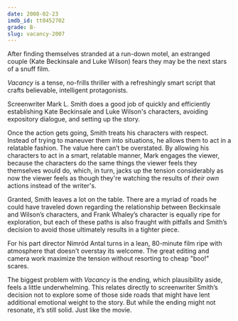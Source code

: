 ```yaml
---
date: 2008-02-23
imdb_id: tt0452702
grade: B-
slug: vacancy-2007
---
```


After finding themselves stranded at a run-down motel, an estranged couple (Kate Beckinsale and Luke Wilson) fears they may be the next stars of a snuff film.

_Vacancy_ is a tense, no-frills thriller with a refreshingly smart script that crafts believable, intelligent protagonists.

Screenwriter Mark L. Smith does a good job of quickly and efficiently establishing Kate Beckinsale and Luke Wilson's characters, avoiding expository dialogue, and setting up the story.

Once the action gets going, Smith treats his characters with respect. Instead of trying to maneuver them into situations, he allows them to act in a relatable fashion. The value here can’t be overstated. By allowing his characters to act in a smart, relatable manner, Mark engages the viewer, because the characters do the same things the viewer feels they themselves would do, which, in turn, jacks up the tension considerably as now the viewer feels as though they're watching the results of _their own_ actions instead of the writer's.

Granted, Smith leaves a lot on the table. There are a myriad of roads he could have traveled down regarding the relationship between Beckinsale and Wilson’s characters, and Frank Whaley’s character is equally ripe for exploration, but each of these paths is also fraught with pitfalls and Smith’s decision to avoid those ultimately results in a tighter piece.

For his part director Nimród Antal turns in a lean, 80-minute film ripe with atmosphere that doesn't overstay its welcome. The great editing and camera work maximize the tension without resorting to cheap "boo!" scares.

The biggest problem with _Vacancy_ is the ending, which plausibility aside, feels a little underwhelming. This relates directly to screenwriter Smith’s decision not to explore some of those side roads that might have lent additional emotional weight to the story. But while the ending might not resonate, it’s still solid. Just like the movie.

